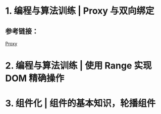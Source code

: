 # 1. 编程与算法训练 | Proxy 与双向绑定
## 参考链接：
[Proxy](https://developer.mozilla.org/en-US/docs/Web/JavaScript/Reference/Global_Objects/Proxy)

# 2. 编程与算法训练 | 使用 Range 实现 DOM 精确操作

# 3. 组件化 | 组件的基本知识，轮播组件